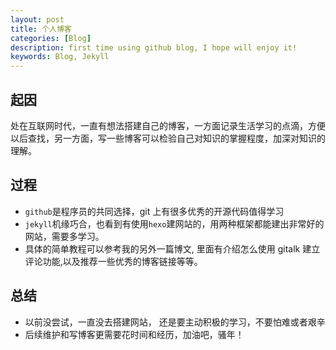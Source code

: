 ```yaml
---
layout: post
title: 个人博客
categories: [Blog]
description: first time using github blog, I hope will enjoy it!
keywords: Blog, Jekyll
---
```


## 起因

处在互联网时代，一直有想法搭建自己的博客，一方面记录生活学习的点滴，方便以后查找，另一方面，写一些博客可以检验自己对知识的掌握程度，加深对知识的理解。

## 过程

- `github`是程序员的共同选择，git 上有很多优秀的开源代码值得学习
- `jekyll`机缘巧合，也看到有使用`hexo`建网站的，用两种框架都能建出非常好的网站，需要多学习。
- 具体的简单教程可以参考我的另外一篇博文, 里面有介绍怎么使用 gitalk 建立评论功能,以及推荐一些优秀的博客链接等等。

## 总结

- 以前没尝试，一直没去搭建网站， 还是要主动积极的学习，不要怕难或者艰辛
- 后续维护和写博客更需要花时间和经历，加油吧，骚年！
